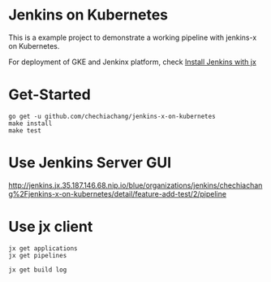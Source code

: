Jenkins on Kubernetes
===

This is a example project to demonstrate a working pipeline with jenkins-x on Kubernetes.

For deployment of GKE and Jenkinx platform, check [Install Jenkins with jx](#INSTALL.md)

# Get-Started

```
go get -u github.com/chechiachang/jenkins-x-on-kubernetes
make install
make test
```

# Use Jenkins Server GUI

http://jenkins.jx.35.187.146.68.nip.io/blue/organizations/jenkins/chechiachang%2Fjenkins-x-on-kubernetes/detail/feature-add-test/2/pipeline

# Use jx client

```
jx get applications
jx get pipelines

jx get build log
```
